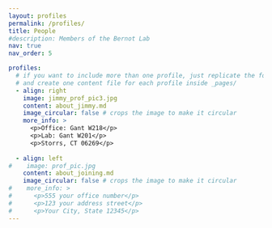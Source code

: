```yaml
---
layout: profiles
permalink: /profiles/
title: People
#description: Members of the Bernot Lab
nav: true
nav_order: 5

profiles:
  # if you want to include more than one profile, just replicate the following block
  # and create one content file for each profile inside _pages/
  - align: right
    image: jimmy_prof_pic3.jpg
    content: about_jimmy.md
    image_circular: false # crops the image to make it circular
    more_info: >
      <p>Office: Gant W218</p>
      <p>Lab: Gant W201</p>
      <p>Storrs, CT 06269</p>
      
  - align: left
#    image: prof_pic.jpg
    content: about_joining.md
    image_circular: false # crops the image to make it circular
#    more_info: >
#      <p>555 your office number</p>
#      <p>123 your address street</p>
#      <p>Your City, State 12345</p>
---
```


